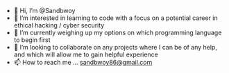 - 👋 Hi, I’m @Sandbwoy
- 👀 I’m interested in learning to code with a focus on a potential career in ethical hacking / cyber security
- 🌱 I’m currently weighing up my options on which programming language to begin first
- 💞️ I’m looking to collaborate on any projects where I can be of any help, and which will allow me to gain helpful experience
- 📫 How to reach me ... sandbwoy86@gmail.com

<!---
Sandbwoy/Sandbwoy is a ✨ special ✨ repository because its `README.md` (this file) appears on your GitHub profile.
You can click the Preview link to take a look at your changes.
--->
